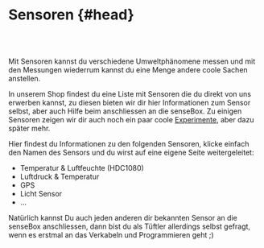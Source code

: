 # Sensoren {#head}

<div class="description"></div>
<div class="line">
    <br>
    <br>
</div>

Mit Sensoren kannst du verschiedene Umweltphänomene messen und mit den Messungen wiederrum kannst du eine Menge andere coole Sachen anstellen. 

In unserem Shop findest du eine Liste mit Sensoren die du direkt von uns erwerben kannst, zu diesen bieten wir dir hier Informationen zum Sensor selbst, aber auch Hilfe beim anschliessen an die senseBox. Zu einigen Sensoren zeigen wir dir auch noch ein paar coole [Experimente](https://sensebooooks2.gitbook.io/projectsbox2/~/edit/primary/komponenten/experimente), aber dazu später mehr.

Hier findest du Informationen zu den folgenden Sensoren, klicke einfach den Namen des Sensors und du wirst auf eine eigene Seite weitergeleitet:

* Temperatur & Luftfeuchte \(HDC1080\)
* Luftdruck & Temperatur
* GPS
* Licht Sensor
* ...

Natürlich kannst Du auch jeden anderen dir bekannten Sensor an die senseBox anschliessen, dann bist du als Tüftler allerdings selbst gefragt, wenn es erstmal an das Verkabeln und Programmieren geht ;\)


